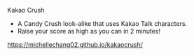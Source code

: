 Kakao Crush
- A Candy Crush look-alike that uses Kakao Talk characters.
- Raise your score as high as you can in 2 minutes!

https://michellechang02.github.io/kakaocrush/

